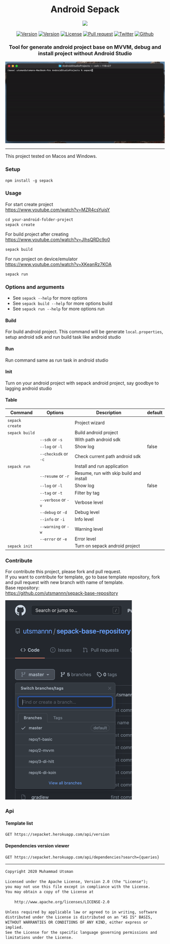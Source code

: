 <h1 align="center">
  Android Sepack
</h1>

<p align="center">
  <img src="https://images.unsplash.com/photo-1511854289476-81c95d2a62c6?ixlib=rb-1.2.1&ixid=eyJhcHBfaWQiOjEyMDd9&auto=format&fit=crop&w=800&q=80"/>
</p>

<p align="center">
  <a href="https://www.npmjs.com/package/sepack"><img alt="Version" src="https://img.shields.io/npm/v/sepack"></a>
  <a href="https://www.npmjs.com/package/sepack"><img alt="Version" src="https://img.shields.io/npm/dt/sepack?color=orange"></a>
  <a href="LICENSE"><img alt="License" src="https://img.shields.io/badge/License-Apache%202.0-blue.svg"></a>
  <a href="https://github.com/utsmannn/android-sepack/pulls"><img alt="Pull request" src="https://img.shields.io/badge/PRs-welcome-brightgreen.svg?style=flat"></a>
  <a href="https://twitter.com/utsmannn"><img alt="Twitter" src="https://img.shields.io/twitter/follow/utsmannn"></a>
  <a href="https://github.com/utsmannn"><img alt="Github" src="https://img.shields.io/github/followers/utsmannn?label=follow&style=social"></a>
  <h3 align="center">Tool for generate android project base on MVVM, debug and install project without Android Studio</h3>
</p>

<p align="center">
  <img src="img.gif"/>
</p>

---

This project tested on Macos and Windows.

### Setup

```
npm install -g sepack
```

### Usage

For start create project <br>
https://www.youtube.com/watch?v=MZR4csYujsY

```
cd your-android-folder-project
sepack create
```

For build project after creating <br>
https://www.youtube.com/watch?v=JlhsQRDc9o0

```
sepack build
```

For run project on device/emulator <br>
https://www.youtube.com/watch?v=XKeanRz7KOA

```
sepack run
```

### Options and arguments

- See `sepack --help` for more options
- See `sepack build --help` for more options build
- See `sepack run --help` for more options run

#### Build

For build android project. This command will be generate `local.properties`, setup android sdk and run build task like android studio

#### Run

Run command same as run task in android studio

#### Init

Turn on your android project with sepack android project, say goodbye to lagging android studio

#### Table

| Command         | Options              | Description                             | default |
| --------------- | -------------------- | --------------------------------------- | ------- |
| `sepack create` |                      | Project wizard                          |         |
| `sepack build`  |                      | Build android project                   |         |
|                 | `--sdk` or `-s`      | With path android sdk                   |         |
|                 | `--log` or `-l`      | Show log                                | false   |
|                 | `--checksdk` or `-c` | Check current path android sdk          |         |
| `sepack run`    |                      | Install and run application             |         |
|                 | `--resume` or `-r`   | Resume, run with skip build and install |         |
|                 | `--log` or `-l`      | Show log                                | false   |
|                 | `--tag` or `-t`      | Filter by tag                           |         |
|                 | `--verbose` or `-v`  | Verbose level                           |         |
|                 | `--debug` or `-d`    | Debug level                             |         |
|                 | `--info` or `-i`     | Info level                              |         |
|                 | `--warning` or `-w`  | Warning level                           |         |
|                 | `--error` or `-e`    | Error level                             |         |
| `sepack init`   |                      | Turn on sepack android project          |         |

### Contribute

For contribute this project, please fork and pull request. <br>
If you want to contribute for template, go to base template repository, fork and pull request with new branch with name of template. <br>
Base repository: <br>
https://github.com/utsmannn/sepack-base-repository

<img src="branch_template.png" width="400"/>

### Api

#### Template list

```
GET https://sepacket.herokuapp.com/api/version
```

#### Dependencies version viewer

```
GET https://sepacket.herokuapp.com/api/dependencies?search={queries}
```

---

```
Copyright 2020 Muhammad Utsman

Licensed under the Apache License, Version 2.0 (the "License");
you may not use this file except in compliance with the License.
You may obtain a copy of the License at

    http://www.apache.org/licenses/LICENSE-2.0

Unless required by applicable law or agreed to in writing, software
distributed under the License is distributed on an "AS IS" BASIS,
WITHOUT WARRANTIES OR CONDITIONS OF ANY KIND, either express or implied.
See the License for the specific language governing permissions and
limitations under the License.
```
